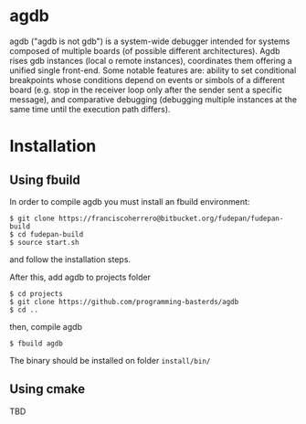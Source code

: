 # agdb

agdb ("agdb is not gdb") is a system-wide debugger intended for systems composed of multiple boards (of possible different architectures). Agdb rises gdb instances (local o remote instances), coordinates them offering a unified single front-end.
Some notable features are: ability to set conditional breakpoints whose conditions depend on events or simbols of a different board (e.g. stop in the receiver loop only after the sender sent a specific message), and comparative debugging (debugging multiple instances at the same time until the execution path differs).

# Installation

## Using fbuild

In order to compile agdb you must install an fbuild environment:

```
$ git clone https://franciscoherrero@bitbucket.org/fudepan/fudepan-build
$ cd fudepan-build
$ source start.sh
```

and follow the installation steps.

After this, add agdb to projects folder

```
$ cd projects
$ git clone https://github.com/programming-basterds/agdb
$ cd ..
```

then, compile agdb

```
$ fbuild agdb
```

The binary should be installed on folder `install/bin/`

## Using cmake

TBD
